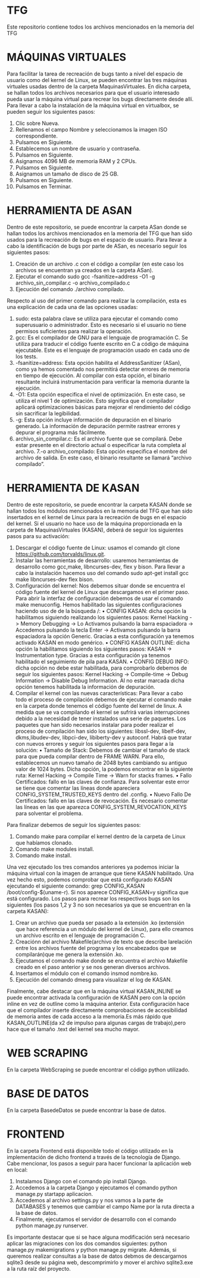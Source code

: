 # TFG
Este repositorio contiene todos los archivos mencionados en la memoria del TFG

# MÁQUINAS VIRTUALES

Para facilitar la tarea de recreación de bugs tanto a nivel del espacio de usuario como del kernel de Linux, se pueden encontrar las tres máquinas virtuales usadas dentro de la carpeta MaquinasVirtuales. En dicha carpeta, se hallan todos los archivos necesarios para que el usuario interesado pueda usar la máquina virtual para recrear los bugs directamente desde allí. Para llevar a cabo la instalación de la máquina virtual en virtualbox, se pueden seguir los siguientes pasos:
1. Clic sobre Nueva.
2. Rellenamos el campo Nombre y seleccionamos la imagen ISO correspondiente.
3. Pulsamos en Siguiente.
4. Establecemos un nombre de usuario y contraseña.
5. Pulsamos en Siguiente.
6. Asignamos 4096 MB de memoria RAM y 2 CPUs.
7. Pulsamos en Siguiente.
8. Asignamos un tamaño de disco de 25 GB.
9. Pulsamos en Siguiente.
10. Pulsamos en Terminar.

# HERRAMIENTA DE ASAN

Dentro de este repositorio, se puede encontrar la carpeta ASan donde se hallan todos los archivos mencionados en la memoria del TFG que han sido usados para la recreación de bugs en el espacio de usuario. Para llevar a cabo la identificación de bugs por parte de ASan, es necesario seguir los siguientes pasos:
 1. Creación de un archivo .c con el código a compilar (en este caso los archivos se encuentran ya creados en la carpeta ASan).
 2. Ejecutar el comando sudo gcc -fsanitize=address -O1 -g archivo_sin_compilar.c -o archivo_compilado.c
 3. Ejecución del comando ./archivo compilado.

Respecto al uso del primer comando para realizar la compilación, esta es una explicación de cada una de las opciones usadas:
1. sudo: esta palabra clave se utiliza para ejecutar el comando como superusuario o administrador. Esto es necesario si el usuario no tiene permisos suficientes para realizar la operación.
2. gcc: Es el compilador de GNU para el lenguaje de programación C. Se utiliza para traducir el código fuente escrito en C a código de máquina ejecutable. Este es el lenguaje de programación usado en cada uno de los tests.
3. -fsanitize=address: Esta opción habilita el AddressSanitizer (ASan), como ya hemos comentado nos permitirá detectar errores de memoria en tiempo de ejecución. Al compilar con esta opción, el binario resultante incluirá instrumentación para verificar la memoria durante la ejecución.
4. -O1: Esta opción especifica el nivel de optimización. En este caso, se utiliza el nivel 1 de optimización. Esto significa que el compilador aplicará optimizaciones básicas para mejorar el rendimiento del código sin sacrificar la legibilidad.
5. -g: Esta opción incluye información de depuración en el binario generado. La información de depuración permite rastrear errores y depurar el programa más fácilmente.
6. archivo_sin_compilar.c: Es el archivo fuente que se compilará. Debe estar presente en el directorio actual o especificar la ruta completa al archivo.
7.-o archivo_compilado: Esta opción especifica el nombre del archivo de salida. En este caso, el binario resultante se llamará “archivo compilado”.

# HERRAMIENTA DE KASAN

Dentro de este repositorio, se puede encontrar la carpeta KASAN donde se hallan todos los módulos mencionados en la memoria del TFG que han sido insertados en el kernel de Linux para la recreación de bugs en el espacio del kernel. Si el usuario no hace uso de la máquina proporcionada en la carpeta de MaquinasVirtuales (KASAN), deberá de seguir los siguientes pasos para su activación:
1. Descargar el código fuente de Linux: usamos el comando git clone https://github.com/torvalds/linux.git.
2. Instalar las herramientas de desarrollo: usaremos herramientas de desarrollo como gcc,make, libncurses-dev, flex y bison. Para llevar a cabo la instalación hacemos uso del comando sudo apt-get install gcc make libncurses-dev flex bison.
3. Configuración del kernel: Nos debemos situar donde se encuentra el código fuente del kernel de Linux que descargamos en el primer paso. Para abrir la interfaz de configuración debemos de usar el comando make menuconfig. Hemos habilitado las siguientes configuraciones haciendo uso de de la búsqueda /:
    • CONFIG KASAN: dicha opción la habilitamos siguiendo realizando los siguientes pasos: Kernel Hacking -> Memory Debugging -> Lo Activamos pulsando la barra espaciadora -> Accedemos pulsando la tecla Enter -> Activamos pulsando la barra espaciadora la opción Generic. Gracias a esta configuración ya tenemos activado KASAN en modo genérico.
    • CONFIG KASAN OUTLINE: dicha opción la habilitamos siguiendo los siguientes pasos: KASAN -> Instrumentation type. Gracias a esta configuración ya tenemos habilitado el seguimiento de pila para KASAN.
    • CONFIG DEBUG INFO: dicha opción no debe estar habilitada, para comprobarlo debemos de seguir los siguientes pasos: Kernel Hacking -> Compile-time -> Debug Information -> Disable Debug Information. Al no estar marcada dicha opción tenemos habilitada la información de depuración.
4. Compilar el kernel con las nuevas características: Para llevar a cabo todo el proceso de compilación debemos de ejecutar el comando make en la carpeta donde tenemos el código fuente del kernel de linux. A medida que se va compilando el kernel se sufrirá varias interrupciones debido a la necesidad de tener instalados una serie de paquetes. Los paquetes que han sido necesarios instalar para poder realizar el proceso de compilación han sido los siguientes: libssl-dev, libelf-dev, dkms,libudev-dev, libpci-dev, libiberty-dev y autoconf. Habrá que tratar con nuevos errores y seguir los siguientes pasos para llegar a la solución:
    • Tamaño de Stack: Debemos de cambiar el tamaño de stack para que pueda compilar dentro de FRAME WARN. Para ello, establecemos un nuevo tamaño de 2048 bytes cambiando su antiguo valor de 1024 bytes. Dicha opción, la podemos encontrar en la siguiente ruta: Kernel Hacking -> Compile Time -> Warn for stacks frames.
    • Fallo Certificados: fallo en las claves de confianza. Para solventar este error se tiene que comentar las líneas donde apareciera CONFIG_SYSTEM_TRUSTED_KEYS
    dentro del .config.
    • Nuevo Fallo De Certificados: fallo en las claves de revocación. Es necesario comentar las líneas en las que aparezca CONFIG_SYSTEM_REVOCATION_KEYS para solventar el problema.

Para finalizar debemos de seguir los siguientes pasos:
1. Comando make para compilar el kernel dentro de la carpeta de Linux que habíamos clonado.
2. Comando make modules install.
3. Comando make install.

Una vez ejecutado los tres comandos anteriores ya podemos iniciar la máquina virtual con la imagen de arranque que tiene KASAN habilitado. Una vez hecho esto, podemos comprobar que está configurado KASAN ejecutando el siguiente comando: grep CONFIG_KASAN /boot/config-$(uname-r). Si nos aparece CONFIG_KASAN=y significa que está configurado. Los pasos para recrear los respectivos bugs son los siguientes (los pasos 1,2 y 3 no son necesarios ya que se encuentran en la carpeta KASAN):
1. Crear un archivo que pueda ser pasado a la extensión .ko (extensión que hace referencia a un módulo del kernel de Linux), para ello creamos un archivo escrito en el lenguaje de programación C.
2. Creaciónn del archivo Makefile(archivo de texto que describe larelación entre los archivos fuente del programa y los encabezados que se compilarán)que me genera la extensión .ko.
3. Ejecutamos el comando make donde se encuentra el archivo Makefile creado en el paso anterior y se nos generan diversos archivos.
4. Insertamos el módulo con el comando insmod nombre.ko.
5. Ejecución del comando dmesg para visualizar el log de KASAN.

Finalmente, cabe destacar que en la máquina virtual KASAN_INLINE se puede encontrar activada la configuración de KASAN pero con la opción inline en vez de outline como la máquina anterior. Esta configuración hace que el compilador inserte directamente comprobaciones de accesibilidad de memoria antes de cada acceso a la memoria.Es más rápido que KASAN_OUTLINE(da x2 de impulso para algunas cargas de trabajo),pero hace que el tamaño .text del kernel sea mucho mayor.

# WEB SCRAPING

En la carpeta WebScraping se puede encontrar el código python utilizado.

# BASE DE DATOS

En la carpeta BasedeDatos se puede encontrar la base de datos.

# FRONTEND

En la carpeta Frontend está disponible todo el código utilizado en la implementación de dicho frontend a través de la tecnología de Django. Cabe mencionar, los pasos a seguir para hacer funcionar la aplicación web en local:

1. Instalamos Django con el comando pip install Django.
2. Accedemos a la carpeta Django y ejecutamos el comando python manage.py startapp aplicacion.
3. Accedemos al archivo settings.py y nos vamos a la parte de DATABASES y tenemos que cambiar el
campo Name por la ruta directa a la base de datos.
4. Finalmente, ejecutamos el servidor de desarrollo con el comando python manage.py runserver.

Es importante destacar que si se hace alguna modificación será necesario aplicar las migraciones con los dos comandos siguientes: python manage.py makemigrations y python manage.py migrate. Además, si queremos realizar consultas a la base de datos debmos de descargarnos sqlite3 desde su página web, descomprimirlo y mover el archivo sqlite3.exe a la ruta raíz del proyecto.